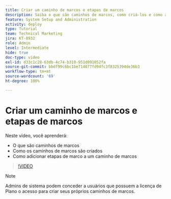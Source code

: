 ```yaml
---
title: Criar um caminho de marcos e etapas de marcos
description: Saiba o que são caminhos de marcos, como criá-los e como adicionar etapas de marcos.
feature: System Setup and Administration
activity: deploy
type: Tutorial
team: Technical Marketing
jira: KT-8932
role: Admin
level: Intermediate
hide: true
doc-type: video
exl-id: d33c1c28-63db-4c74-b310-951d091052fa
source-git-commit: bbdf99c6bc1be714077fd94fc3f8325394de36b3
workflow-type: tm+mt
source-wordcount: '69'
ht-degree: 100%

---
```


# Criar um caminho de marcos e etapas de marcos

Neste vídeo, você aprenderá:

* O que são caminhos de marcos
* Como os caminhos de marcos são criados
* Como adicionar etapas de marco a um caminho de marcos

>[!VIDEO](https://video.tv.adobe.com/v/335204/?quality=12&learn=on&enablevpops=1)

>[!NOTE]
>
>Admins de sistema podem conceder a usuários que possuem a licença de Plano o acesso para criar seus próprios caminhos de marcos.
